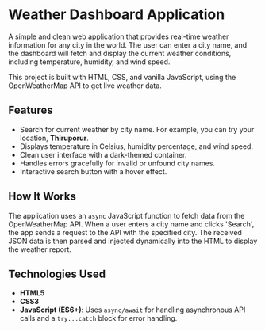 # Weather Dashboard Application

A simple and clean web application that provides real-time weather information for any city in the world. The user can enter a city name, and the dashboard will fetch and display the current weather conditions, including temperature, humidity, and wind speed.

This project is built with HTML, CSS, and vanilla JavaScript, using the OpenWeatherMap API to get live weather data.


## Features

-   Search for current weather by city name. For example, you can try your location, **Thiruporur**.
-   Displays temperature in Celsius, humidity percentage, and wind speed.
-   Clean user interface with a dark-themed container.
-   Handles errors gracefully for invalid or unfound city names.
-   Interactive search button with a hover effect.

## How It Works

The application uses an `async` JavaScript function to fetch data from the OpenWeatherMap API. When a user enters a city name and clicks 'Search', the app sends a request to the API with the specified city. The received JSON data is then parsed and injected dynamically into the HTML to display the weather report.


## Technologies Used

-   **HTML5**
-   **CSS3**
-   **JavaScript (ES6+)**: Uses `async/await` for handling asynchronous API calls and a `try...catch` block for error handling.
